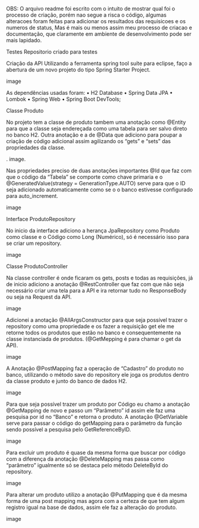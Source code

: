 OBS: O arquivo readme foi escrito com o intuito de mostrar qual foi o processo de criação, porém nao segue a risca o código, algumas alteracoes foram feitas para adicionar os resultados das requisicoes e os numeros de status, Mas é mais ou menos assim meu processo de criacao e documentação, que claramente em ambiente de desenvolvimento pode ser mais lapidado.

Testes
Repositorio criado para testes

Criação da API Utilizando a ferramenta spring tool suíte para eclipse, faço a abertura de um novo projeto do tipo Spring Starter Project.

image

As dependências usadas foram: • H2 Database • Spring Data JPA • Lombok • Spring Web • Spring Boot DevTools;

Classe Produto

No projeto tem a classe de produto tambem uma anotação como @Entity para que a classe seja endereçada como uma tabela para ser salvo direto no banco H2. Outra anotação e a de @Data que adiciono para poupar a criação de código adicional assim agilizando os “gets” e “sets” das propriedades da classe.

. image.

Nas propriedades preciso de duas anotações importantes @Id que faz com que o código da “Tabela” se comporte como chave primaria e o @GeneratedValue(strategy = GenerationType.AUTO) serve para que o ID seja adicionado automaticamente como se o o banco estivesse configurado para auto_increment.

image

Interface ProdutoRepository

No inicio da interface adiciono a herança JpaRepository como Produto como classe e o Código como Long (Numérico), só é necessário isso para se criar um repository.

image

Classe ProdutoController

Na classe controller é onde ficaram os gets, posts e todas as requisições, já de inicio adiciono a anotação @RestController que faz com que não seja necessário criar uma tela para a API e ira retornar tudo no ResponseBody ou seja na Request da API.

image

Adicionei a anotação @AllArgsConstructor para que seja possível trazer o repository como uma propriedade e os fazer a requisição get ele me retorne todos os produtos que estão no banco e consequentemente na classe instanciada de produtos. (@GetMepping é para chamar o get da API).

image

A Anotação @PostMapping faz a operação de “Cadastro” do produto no banco, utilizando o método save do repository ele joga os produtos dentro da classe produto e junto do banco de dados H2.

image

Para que seja possível trazer um produto por Código eu chamo a anotação @GetMapping de novo e passo um “Parâmetro” id assim ele faz uma pesquisa por id no “Banco” e retorna o produto. A anotação @GetVariable serve para passar o código do getMapping para o parâmetro da função sendo possível a pesquisa pelo GetReferenceByID.

image

Para excluir um produto é quase da mesma forma que buscar por código com a diferença da anotação @DeleteMapping mas passa como “parâmetro” igualmente só se destaca pelo método DeleteById do repository.

image

Para alterar um produto utilizo a anotação @PutMapping que é da mesma forma de uma post mapping mas agora com a certeza de que tem algum registro igual na base de dados, assim ele faz a alteração do produto.

image
